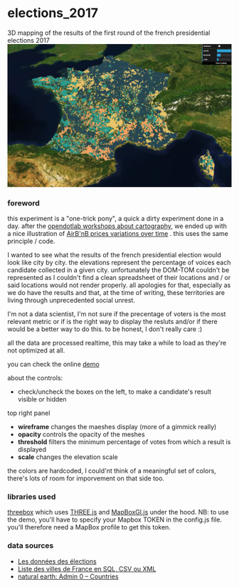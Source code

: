 # elections_2017
3D mapping of the results of the first round of the french presidential elections 2017
![screenshot](elections/img/cover.jpg)

### foreword

this experiment is a "one-trick pony", a quick a dirty experiment done in a day.
after the [opendotlab workshops about cartography](http://www.opendotlab.it/it/content/cityai), we ended up with a nice illustration of [AirB'nB prices variations over time](https://github.com/opendot/airbnb) .
this uses the same principle / code.

I wanted to see what the results of the french presidential election would look like city by city. the elevations represent the percentage of voices each candidate collected in a given city.
unfortunately the DOM-TOM couldn't be represented as I couldn't find a clean spreadsheet of their locations and / or said locations would not render properly.
all apologies for that, especially as we do have the results and that, at the time of writing, these territories are living through unprecedented social unrest.

I'm not a data scientist, I'm not sure if the precentage of voters is the most relevant metric or if is the right way to display the resluts and/or if there would be a better way to do this.
to be honest, I don't really care :)

all the data are processed realtime, this may take a while to load as they're not optimized at all.

you can check the online [demo](http://www.barradeau.com/2017/170425/elections/#5.85/45.297/3.739/0/43)

about the controls:

* check/uncheck the boxes on the left, to make a candidate's result visible or hidden

top right panel

* **wireframe** changes the maeshes display (more of a gimmick really)
* **opacity** controls the opacity of the meshes
* **threshold** filters the minimum percentage of votes from which a result is displayed
* **scale** changes the elevation scale

the colors are hardcoded, I could'nt think of a meaningful set of colors, there's lots of room for imporvement on that side too.

### libraries used
[threebox](https://github.com/peterqliu/threebox) which uses [THREE.js](https://threejs.org/) and [MapBoxGl.js](https://www.mapbox.com/mapbox-gl-js/api/) under the hood.
NB: to use the demo, you'll have to specify your Mapbox TOKEN in the config.js file.
you'll therefore need a MapBox profile to get this token.

### data sources

* [Les données des élections](https://www.data.gouv.fr/fr/posts/les-donnees-des-elections/)
* [Liste des villes de France en SQL, CSV ou XML](http://sql.sh/736-base-donnees-villes-francaises)
* [natural earth: Admin 0 – Countries](http://www.naturalearthdata.com/downloads/10m-cultural-vectors/10m-admin-0-countries/)
